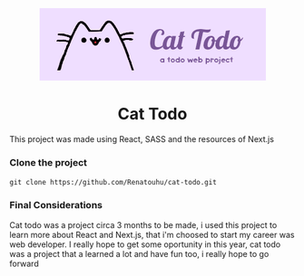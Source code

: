 <p align="center">
    <img src="https://github.com/Renatouhu/Assets/blob/main/cat-todo/banner-repo.png"></img>
</p>
<h1 style="text-align: center">Cat Todo</h1>

<p>This project was made using React, SASS and the resources of Next.js </p>

<h3>Clone the project</h3>

```git
git clone https://github.com/Renatouhu/cat-todo.git
```

<h3>Final Considerations</h3>
<p>Cat todo was a project circa 3 months to be made, i used this project to learn more about React and Next.js, that i'm choosed to start my career was web developer. I really hope to get some oportunity in this year, cat todo was a project that a learned a lot and have fun too, i really hope to go forward</p>
